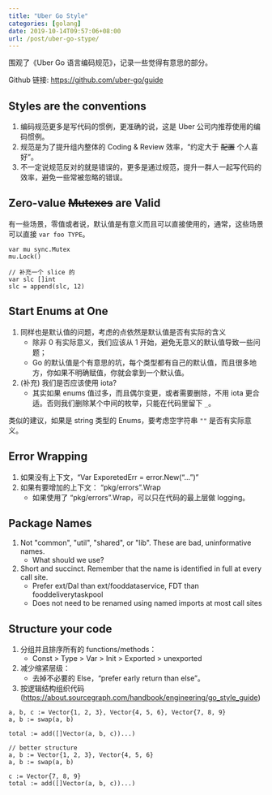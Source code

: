 ```yaml
---
title: "Uber Go Style"
categories: [golang]
date: 2019-10-14T09:57:06+08:00
url: /post/uber-go-stype/
---
```


围观了《Uber Go 语言编码规范》，记录一些觉得有意思的部分。

Github 链接: https://github.com/uber-go/guide

<!--more-->

## Styles are the conventions

1. 编码规范更多是写代码的惯例，更准确的说，这是 Uber 公司内推荐使用的编码惯例。
2. 规范是为了提升组内整体的 Coding & Review  效率，“约定大于 ~~配置~~ 个人喜好”。
3. 不一定说规范反对的就是错误的，更多是通过规范，提升一群人一起写代码的效率，避免一些常被忽略的错误。

## Zero-value ~~Mutexes~~ are Valid

有一些场景，零值或者说，默认值是有意义而且可以直接使用的，通常，这些场景可以直接 `var foo TYPE`。

```
var mu sync.Mutex
mu.Lock()

// 补充一个 slice 的
var slc []int
slc = append(slc, 12)
```

## Start Enums at One

1. 同样也是默认值的问题，考虑的点依然是默认值是否有实际的含义
    - 除非 0 有实际意义，我们应该从 1 开始，避免无意义的默认值导致一些问题；
    - Go 的默认值是个有意思的坑，每个类型都有自己的默认值，而且很多地方，你如果不明确赋值，你就会拿到一个默认值。
2. (补充) 我们是否应该使用 iota?
    - 其实如果 enums 值过多，而且偶尔变更，或者需要删除，不用 iota 更合适。否则我们删除某个中间的枚举，只能在代码里留下 `_`。

类似的建议，如果是 string 类型的 Enums，要考虑空字符串 `""` 是否有实际意义。

## Error Wrapping

1. 如果没有上下文，“Var ExporetedErr = error.New(“...”)”
2. 如果有要增加的上下文： “pkg/errors”.Wrap
    - 如果使用了 “pkg/errors”.Wrap，可以只在代码的最上层做 logging。

## Package Names

1. Not "common", "util", "shared", or "lib". These are bad, uninformative names.
    - What should we use?
2. Short and succinct. Remember that the name is identified in full at every call site.
    - Prefer ext/Dal than ext/fooddataservice, FDT than fooddeliverytaskpool
    - Does not need to be renamed using named imports at most call sites

## Structure your code

1. 分组并且排序所有的 functions/methods：
    - Const > Type > Var > Init > Exported > unexported
2. 减少缩紧层级：
    - 去掉不必要的 Else，“prefer early return than else”。
3. 按逻辑结构组织代码 (https://about.sourcegraph.com/handbook/engineering/go_style_guide)

```
a, b, c := Vector{1, 2, 3}, Vector{4, 5, 6}, Vector{7, 8, 9}
a, b := swap(a, b)

total := add([]Vector(a, b, c))...)

// better structure
a, b := Vector{1, 2, 3}, Vector{4, 5, 6}
a, b := swap(a, b)

c := Vector{7, 8, 9}
total := add([]Vector(a, b, c))...)
```

